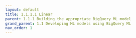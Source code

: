 ```yaml
---
layout: default
title: 1.1.1.1 Linear
parent: 1.1.1 Building the appropriate BigQuery ML model
grand_parent: 1.1 Developing ML models using BigQuery ML
nav_order: 1
---
```


